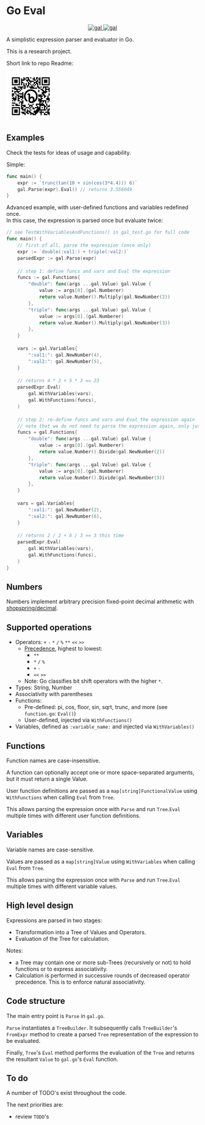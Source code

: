 # Go Eval

<p align="center">
  <a href="https://pkg.go.dev/github.com/seborama/gal/v6">
    <img src="https://img.shields.io/badge/godoc-reference-blue.svg" alt="gal">
  </a>

  <a href="https://goreportcard.com/report/github.com/seborama/gal/v6">
    <img src="https://goreportcard.com/badge/github.com/seborama/gal/v6" alt="gal">
  </a>
</p>

A simplistic expression parser and evaluator in Go.

This is a research project.

Short link to repo Readme:

<p align="left">
  <a href="https://bit.ly/3MDZ9QT">
    <img src="/static/bit.ly_3MDZ9QT.png" alt="Short URL" width="128">
  </a>
</p>


## Examples

Check the tests for ideas of usage and capability.

Simple:

```go
func main() {
    expr := `trunc(tan(10 + sin(cos(3*4.4))) 6)`
    gal.Parse(expr).Eval() // returns 3.556049
}
```

Advanced example, with user-defined functions and variables redefined once.\
In this case, the expression is parsed once but evaluate twice:

```go
// see TestWithVariablesAndFunctions() in gal_test.go for full code
func main() {
	// first of all, parse the expression (once only)
	expr := `double(:val1:) + triple(:val2:)`
	parsedExpr := gal.Parse(expr)

	// step 1: define funcs and vars and Eval the expression
	funcs := gal.Functions{
		"double": func(args ...gal.Value) gal.Value {
			value := args[0].(gal.Numberer)
			return value.Number().Multiply(gal.NewNumber(2))
		},
		"triple": func(args ...gal.Value) gal.Value {
			value := args[0].(gal.Numberer)
			return value.Number().Multiply(gal.NewNumber(3))
		},
	}

	vars := gal.Variables{
		":val1:": gal.NewNumber(4),
		":val2:": gal.NewNumber(5),
	}

	// returns 4 * 2 + 5 * 3 == 23
	parsedExpr.Eval(
		gal.WithVariables(vars),
		gal.WithFunctions(funcs),
	)

	// step 2: re-define funcs and vars and Eval the expression again
	// note that we do not need to parse the expression again, only just evaluate it
	funcs = gal.Functions{
		"double": func(args ...gal.Value) gal.Value {
			value := args[0].(gal.Numberer)
			return value.Number().Divide(gal.NewNumber(2))
		},
		"triple": func(args ...gal.Value) gal.Value {
			value := args[0].(gal.Numberer)
			return value.Number().Divide(gal.NewNumber(3))
		},
	}

	vars = gal.Variables{
		":val1:": gal.NewNumber(2),
		":val2:": gal.NewNumber(6),
	}

	// returns 2 / 2 + 6 / 3 == 3 this time
	parsedExpr.Eval(
		gal.WithVariables(vars),
		gal.WithFunctions(funcs),
	)
}
```

## Numbers

Numbers implement arbitrary precision fixed-point decimal arithmetic with [shopspring/decimal](https://github.com/shopspring/decimal).

## Supported operations

* Operators: `+` `-` `*` `/` `%` `**` `<<` `>>`
	* [Precedence](https://en.wikipedia.org/wiki/Order_of_operations#Programming_languages), highest to lowest:
		* `**`
		* `*` `/` `%`
		* `+` `-`
		* `<<` `>>`
	* Note: Go classifies bit shift operators with the higher `*`.
* Types: String, Number
* Associativity with parentheses
* Functions:
    * Pre-defined: pi, cos, floor, sin, sqrt, trunc, and more (see `function.go`: `Eval()`)
    * User-defined, injected via `WithFunctions()`
* Variables, defined as `:variable_name:` and injected via `WithVariables()`

## Functions

Function names are case-insensitive.

A function can optionally accept one or more space-separated arguments, but it must return a single Value.

User function definitions are passed as a `map[string]FunctionalValue` using `WithFunctions` when calling `Eval` from `Tree`.

This allows parsing the expression once with `Parse` and run `Tree`.`Eval` multiple times with different user function definitions.

## Variables

Variable names are case-sensitive.

Values are passed as a `map[string]Value` using `WithVariables` when calling `Eval` from `Tree`.

This allows parsing the expression once with `Parse` and run `Tree`.`Eval` multiple times with different variable values.

## High level design

Expressions are parsed in two stages:

- Transformation into a Tree of Values and Operators.
- Evaluation of the Tree for calculation.

Notes:

- a Tree may contain one or more sub-Trees (recursively or not) to hold functions or to express associativity.
- Calculation is performed in successive rounds of decreased operator precedence. This is to enforce natural associativity.

## Code structure

The main entry point is `Parse` in `gal.go`.

`Parse` instantiates a `TreeBuilder`. It subsequently calls `TreeBuilder`'s `FromExpr` method to create a parsed `Tree` representation of the expression to be evaluated.

Finally, `Tree`'s `Eval` method performs the evaluation of the `Tree` and returns the resultant `Value` to `gal.go`'s `Eval` function.

## To do

A number of TODO's exist throughout the code.

The next priorities are:
- review `TODO`'s
